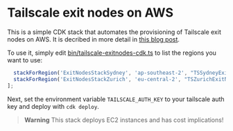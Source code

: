 # Tailscale exit nodes on AWS

This is a simple CDK stack that automates the provisioning of Tailscale exit nodes on AWS. It is 
decribed in more detail in [this blog post](blog.scottgerring.com/automating-tailscale-exit-nodes-on-aws/).

To use it, simply edit [bin/tailscale-exitnodes-cdk.ts](bin/tailscale-exitnodes-cdk.ts) to list the
regions you want to use:

```typescript
  stackForRegion('ExitNodesStackSydney', 'ap-southeast-2', "TSSydneyExitNode"),
  stackForRegion('ExitNodesStackZurich', 'eu-central-2', "TSZurichExitNode")
];
```

Next, set the environment variable `TAILSCALE_AUTH_KEY` to your tailscale auth key and deploy with `cdk deploy`.

> **Warning**
> This stack deploys EC2 instances and has cost implications!
